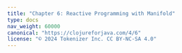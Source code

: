 ```yaml
---
title: "Chapter 6: Reactive Programming with Manifold"
type: docs
nav_weight: 60000
canonical: "https://clojureforjava.com/4/6"
license: "© 2024 Tokenizer Inc. CC BY-NC-SA 4.0"
---
```

